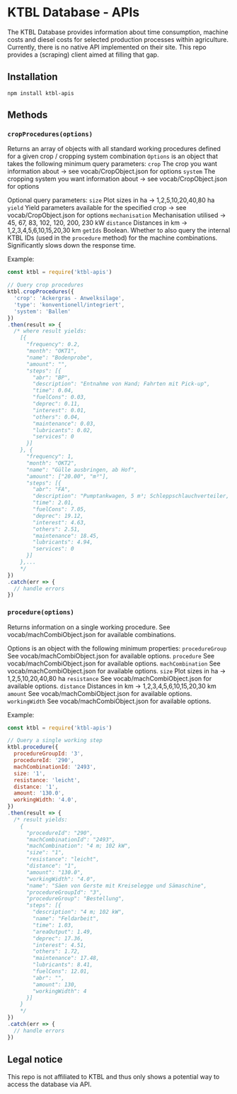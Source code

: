 # KTBL Database - APIs

The KTBL Database provides information about time consumption, machine costs and diesel costs for selected production processes within agriculture.
Currently, there is no native API implemented on their site. This repo provides a (scraping) client aimed at filling that gap.

## Installation
```
npm install ktbl-apis
```

## Methods

### ```cropProcedures(options)```

Returns an array of objects with all standard working procedures defined for a given crop / cropping system combination
`Options` is an object that takes the following minimum query parameters:
```crop``` The crop you want information about -> see vocab/CropObject.json for options
```system``` The cropping system you want information about -> see vocab/CropObject.json for options

Optional query parameters:
```size``` Plot sizes in ha -> 1,2,5,10,20,40,80 ha
```yield``` Yield parameters available for the specified crop -> see vocab/CropObject.json for options
```mechanisation``` Mechanisation utilised -> 45, 67, 83, 102, 120, 200, 230 kW
```distance``` Distances in km -> 1,2,3,4,5,6,10,15,20,30 km
```getIds``` Boolean. Whether to also query the internal KTBL IDs (used in the `procedure` method) for the machine combinations. Significantly slows down the response time.

Example:
```js
const ktbl = require('ktbl-apis')

// Query crop procedures
ktbl.cropProcedures({
  'crop': 'Ackergras - Anwelksilage',
  'type': 'konventionell/integriert',
  'system': 'Ballen'
})
.then(result => {
  /* where result yields:
	[{
	  "frequency": 0.2,
	  "month": "OKT1",
	  "name": "Bodenprobe",
	  "amount": "",
	  "steps": [{
	    "abr": "BP",
	    "description": "Entnahme von Hand; Fahrten mit Pick-up",
	    "time": 0.04,
	    "fuelCons": 0.03,
	    "deprec": 0.11,
	    "interest": 0.01,
	    "others": 0.04,
	    "maintenance": 0.03,
	    "lubricants": 0.02,
	    "services": 0
	  }]
	}, {
	  "frequency": 1,
	  "month": "OKT2",
	  "name": "Gülle ausbringen, ab Hof",
	  "amount": ["20.00", "m³"],
	  "steps": [{
	    "abr": "FA",
	    "description": "Pumptankwagen, 5 m³; Schleppschlauchverteiler, 7,5 m; 45 kW",
	    "time": 2.01,
	    "fuelCons": 7.05,
	    "deprec": 19.12,
	    "interest": 4.63,
	    "others": 2.51,
	    "maintenance": 18.45,
	    "lubricants": 4.94,
	    "services": 0
	  }]
	},...
	*/
})
.catch(err => {
  // handle errors
})
```


### ```procedure(options)```

Returns information on a single working procedure. See vocab/machCombiObject.json for available combinations.

Options is an object with the following minimum properties:
```procedureGroup``` See vocab/machCombiObject.json for available options.
```procedure``` See vocab/machCombiObject.json for available options.
```machCombination``` See vocab/machCombiObject.json for available options.
```size``` Plot sizes in ha -> 1,2,5,10,20,40,80 ha
```resistance``` See vocab/machCombiObject.json for available options.
```distance``` Distances in km -> 1,2,3,4,5,6,10,15,20,30 km
```amount``` See vocab/machCombiObject.json for available options.
```workingWidth``` See vocab/machCombiObject.json for available options.

Example:
```js
const ktbl = require('ktbl-apis')

// Query a single working step
ktbl.procedure({
  procedureGroupId: '3',
  procedureId: '290',
  machCombinationId: '2493',
  size: '1',
  resistance: 'leicht',
  distance: '1',
  amount: '130.0',
  workingWidth: '4.0',
})
.then(result => {
  /* result yields:
	{
	  "procedureId": "290",
	  "machCombinationId": "2493",
	  "machCombination": "4 m; 102 kW",
	  "size": "1",
	  "resistance": "leicht",
	  "distance": "1",
	  "amount": "130.0",
	  "workingWidth": "4.0",
	  "name": "Säen von Gerste mit Kreiselegge und Sämaschine",
	  "procedureGroupId": "3",
	  "procedureGroup": "Bestellung",
	  "steps": [{
	    "description": "4 m; 102 kW",
	    "name": "Feldarbeit",
	    "time": 1.03,
	    "areaOutput": 1.49,
	    "deprec": 17.36,
	    "interest": 4.51,
	    "others": 1.72,
	    "maintenance": 17.48,
	    "lubricants": 8.41,
	    "fuelCons": 12.01,
	    "abr": "",
	    "amount": 130,
	    "workingWidth": 4
	  }]
	}
	*/
})
.catch(err => {
  // handle errors
})
```


## Legal notice
This repo is not affiliated to KTBL and thus only shows a potential way to access the database via API.
